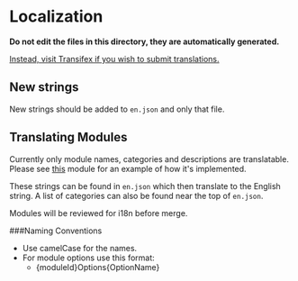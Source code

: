 # Localization

**Do not edit the files in this directory, they are automatically generated.**

[Instead, visit Transifex if you wish to submit translations.](https://www.transifex.com/reddit-enhancement-suite/reddit-enhancement-suite/)

## New strings

New strings should be added to `en.json` and only that file.

## Translating Modules

Currently only module names, categories and descriptions are translatable. Please see [this](https://github.com/honestbleeps/Reddit-Enhancement-Suite/blob/master/lib/modules/commentHidePersistor.js) module for an example of how it's implemented.

These strings can be found in `en.json` which then translate to the English string. A list of categories can also be found near the top of `en.json`.

Modules will be reviewed for i18n before merge.

###Naming Conventions

* Use camelCase for the names.
* For module options use this format:
  * {moduleId}Options{OptionName}
